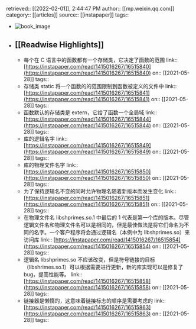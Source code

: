 retrieved:: [[2022-02-01]], 2:44:47 PM
              author:: [[mp.weixin.qq.com]]
              category:: [[articles]]
              source:: [[instapaper]]
              tags::

- ![book_image](https://readwise-assets.s3.amazonaws.com/static/images/article2.74d541386bbf.png)
- ## [[Readwise Highlights]]
	- 每个在 C 语言中的函数都有一个存储类，它决定了函数的范围
	                link:: [https://instapaper.com/read/1415016267/16515840](https://instapaper.com/read/1415016267/16515840)
	                on:: [[2021-05-28]]
	                tags::
	- 存储类 static 将一个函数的的范围限制到函数被定义的文件中
	                link:: [https://instapaper.com/read/1415016267/16515841](https://instapaper.com/read/1415016267/16515841)
	                on:: [[2021-05-28]]
	                tags::
	- 函数默认的存储类是 extern，它给了函数一个全局域
	                link:: [https://instapaper.com/read/1415016267/16515844](https://instapaper.com/read/1415016267/16515844)
	                on:: [[2021-05-28]]
	                tags::
	- 库的逻辑名字
	                link:: [https://instapaper.com/read/1415016267/16515849](https://instapaper.com/read/1415016267/16515849)
	                on:: [[2021-05-28]]
	                tags::
	- 库的物理文件名字
	                link:: [https://instapaper.com/read/1415016267/16515850](https://instapaper.com/read/1415016267/16515850)
	                on:: [[2021-05-28]]
	                tags::
	- 为了保持逻辑名不变的同时允许物理名随着新版本而发生变化
	                link:: [https://instapaper.com/read/1415016267/16515851](https://instapaper.com/read/1415016267/16515851)
	                on:: [[2021-05-28]]
	                tags::
	- 在物理文件名 libshprimes.so.1 中最后的 1 代表是第一个库的版本。尽管逻辑文件名和物理文件名可以是相同的，但是最佳做法是将它们命名为不同的名字。一个客户程序将会通过逻辑名（本例中为 libshprimes.so）来访问库
	                link:: [https://instapaper.com/read/1415016267/16515854](https://instapaper.com/read/1415016267/16515854)
	                on:: [[2021-05-28]]
	                tags::
	- 逻辑名 libshprimes.so 不应该改变，但是符号链接的目标（libshrimes.so.1）可以根据需要进行更新，新的库实现可以是修复了 bug，提高性能等。
	                link:: [https://instapaper.com/read/1415016267/16515858](https://instapaper.com/read/1415016267/16515858)
	                on:: [[2021-05-28]]
	                tags::
	- 链接器是懒惰的，这意味着链接标志的顺序是需要考虑的
	                link:: [https://instapaper.com/read/1415016267/16515863](https://instapaper.com/read/1415016267/16515863)
	                on:: [[2021-05-28]]
	                tags::